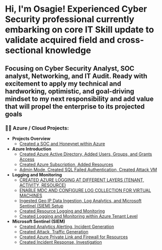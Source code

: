 <h1>Hi, I'm Osagie! Experienced Cyber Security professional currently embarking on core IT Skill update to validate acquired field and cross-sectional knowledge<br/>

<h2>Focusing on Cyber Security Analyst, SOC analyst, Networking, and IT Audit. Ready with excitement to apply my technical and hardworking, optimistic, and goal-driving mindset to my next responsibility and add value that will propel the enterprise to its projected goals</h2>
<h3>👨‍💻 Azure / Cloud Projects:</h3>

- <b>Projects Overview</b>
  - [Created a SOC and Honeynet within Azure](https://github.com/Osagieoshodi/Azure-Honeynet-SOC)
- <b>Azure Introduction</b>
  - [Created Azure Active Directory, Added Users, Groups, and Grants Access](https://github.com/Osagieoshodi/Configure-Observe-Tenant-Level-Global-Reader)
  - [Created Azure Subscription, Added Resources](https://github.com/Osagieoshodi/CREATED-AZURE-ACCOUNT-VIRTUAL-MACHINE-SQL-SERVER)
  - [Admin Mode, Created SQL Failed Authentication, Created Attack VM ](https://github.com/Osagieoshodi/Admin-Mode-Acted-as-theAdmin)
- <b>Logging and Monitoring</b>
  - [CREATED AZURE LOGGING AT DIFFERENT LAYERS (TENANT, ACTIVITY, RESOURCE)](https://github.com/Osagieoshodi/Azure-Honeynet-SOC)
  - [ENABLE MDC AND CONFIGURE LOG COLLECTION FOR VIRTUAL MACHINES](https://github.com/Osagieoshodi/Azure-Honeynet-SOC)
  - [Ingested Geo IP Data Ingestion, Log Analytics, and Microsoft Sentinel (SIEM) Setup](https://github.com/Osagieoshodi/Azure-Honeynet-SOC)
  - [Created Resource Logging and Monitoring](https://github.com/Osagieoshodi/Azure-Honeynet-SOC)
  - [Created Logging and Monitoring within Azure Tenant Level](https://github.com/Osagieoshodi/Azure-Honeynet-SOC)
 - <b>Microsoft Sentinel (SIEM)</b>
   - [Created Analytics Alerting, Incident Generation](https://github.com/Osagieoshodi/Azure-Honeynet-SOC)
   - [Created Attack, Traffic Generation](https://github.com/Osagieoshodi/Azure-Honeynet-SOC)
   - [Created Azure Private Link and Firewall for Resources](https://github.com/Osagieoshodi/Azure-Honeynet-SOC)
   - [Created Incident Response, Investigation](https://github.com/Osagieoshodi/Azure-Honeynet-SOC)
   
